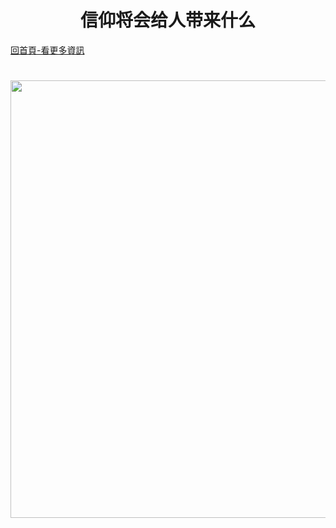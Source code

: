 
  <h1 align=center>信仰将会给人带来什么</h1>  
   <a href=https://git.io/jou>回首頁-看更多資訊</a>
<h1 align=center><img src="https://github.com/kolee18/lee/blob/master/img/2018-07-20_144119.jpg" width=700></h1> 
 
